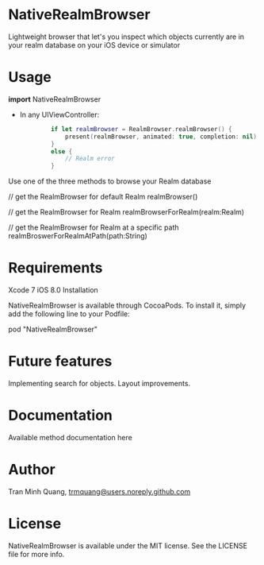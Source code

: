 # NativeRealmBrowser
Lightweight browser that let's you inspect which objects currently are in your realm database on your iOS device or simulator

# Usage

**import** NativeRealmBrowser

- In any UIViewController:
```swift
            if let realmBrowser = RealmBrowser.realmBrowser() {
                present(realmBrowser, animated: true, completion: nil)
            }
            else {
                // Realm error
            }
```    
    
Use one of the three methods to browse your Realm database

// get the RealmBrowser for default Realm 
realmBrowser()

// get the RealmBrowser for Realm 
realmBrowserForRealm(realm:Realm)

// get the RealmBrowser for Realm at a specific path
realmBroswerForRealmAtPath(path:String)

# Requirements

Xcode 7
iOS 8.0
Installation

NativeRealmBrowser is available through CocoaPods. To install it, simply add the following line to your Podfile:

pod "NativeRealmBrowser"

# Future features

Implementing search for objects. Layout improvements.

# Documentation

Available method documentation here

# Author

Tran Minh Quang, trmquang@users.noreply.github.com

# License

NativeRealmBrowser is available under the MIT license. See the LICENSE file for more info.
